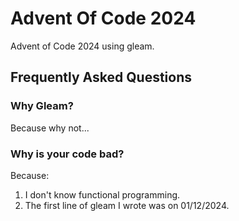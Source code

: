 # Advent Of Code 2024

Advent of Code 2024 using gleam.

## Frequently Asked Questions

### Why Gleam?

Because why not...

### Why is your code bad?

Because:
1. I don't know functional programming.
2. The first line of gleam I wrote was on 01/12/2024.

